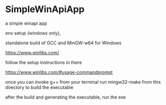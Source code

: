 # SimpleWinApiApp
a simple winapi app

env setup (windows only),

standalone build of GCC and MinGW-w64 for Windows

https://www.winlibs.com/ 

follow the setup instructions in there

https://www.winlibs.com/#usage-commandprompt

once you can invoke g++ from your terminal run mingw32-make from this directory to build the executable

after the build and generating the executable, run the exe
